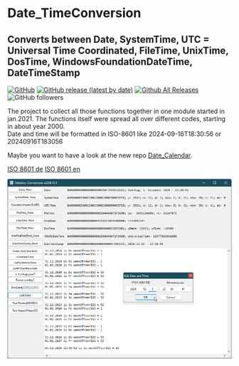 # Date_TimeConversion  
## Converts between Date, SystemTime, UTC = Universal Time Coordinated, FileTime, UnixTime, DosTime, WindowsFoundationDateTime, DateTimeStamp  

[![GitHub](https://img.shields.io/github/license/OlimilO1402/Date_TimeConversion?style=plastic)](https://github.com/OlimilO1402/Date_TimeConversion/blob/master/LICENSE) 
[![GitHub release (latest by date)](https://img.shields.io/github/v/release/OlimilO1402/Date_TimeConversion?style=plastic)](https://github.com/OlimilO1402/Date_TimeConversion/releases/latest)
[![Github All Releases](https://img.shields.io/github/downloads/OlimilO1402/Date_TimeConversion/total.svg)](https://github.com/OlimilO1402/Date_TimeConversion/releases/download/v2024-12-15/TimeConv_v2024.12.15.zip)
![GitHub followers](https://img.shields.io/github/followers/OlimilO1402?style=social)

The project to collect all those functions together in one module started in jan.2021. The functions itself were spread all over different codes, starting in about year 2000.  
Date and time will be formatted in ISO-8601 like 2024-09-16T18:30:56 or 20240916T183056  

Maybe you want to have a look at the new repo [Date_Calendar](https://github.com/OlimilO1402/Date_Calendar).  
  
[ISO 8601 de](https://de.wikipedia.org/wiki/ISO_8601)
[ISO 8601 en](https://en.wikipedia.org/wiki/ISO_8601)
 
![TimeConversions Image](Resources/TimeConversions.png "TimeConversions Image")
